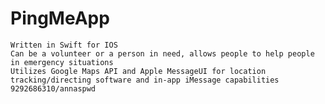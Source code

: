 # PingMeApp
	Written in Swift for IOS
	Can be a volunteer or a person in need, allows people to help people in emergency situations
	Utilizes Google Maps API and Apple MessageUI for location tracking/directing software and in-app iMessage capabilities
	9292686310/annaspwd
